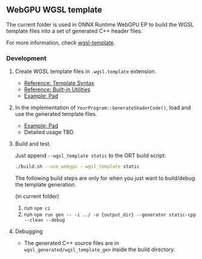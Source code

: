 ## WebGPU WGSL template

The current folder is used in ONNX Runtime WebGPU EP to build the WGSL template files into a set of generated C++ header files.

For more information, check [wgsl-template](https://github.com/fs-eire/wgsl-template).

### Development

1. Create WGSL template files in `.wgsl.template` extension.

   - [Reference: Template Syntax](https://github.com/fs-eire/wgsl-template?tab=readme-ov-file#template-syntax)
   - [Reference: Built-in Utilities](#Utilities)
   - [Example: Pad](../tensor/pad.wgsl.template)

2. In the implementation of `YourProgram::GenerateShaderCode()`, load and use the generated template files.

   - [Example: Pad](../tensor/pad.cc)
   - Detailed usage TBD

3. Build and test.

   Just append `--wgsl_template static` to the ORT build script:

   ```sh
   ./build.sh --use_webgpu --wgsl_template static
   ```

   The following build steps are only for when you just want to build/debug the template generation.

   (in current folder)

   1. run `npm ci`
   2. run `npm run gen -- -i ../ -o {output_dir} --generator static-cpp --clean --debug`

4. Debugging

   - The generated C++ source files are in `wgsl_generated/wgsl_template_gen` inside the build directory.
